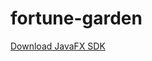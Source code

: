 # fortune-garden

[Download JavaFX SDK](https://download2.gluonhq.com/openjfx/21.0.5/openjfx-21.0.5_osx-aarch64_bin-sdk.zip)
